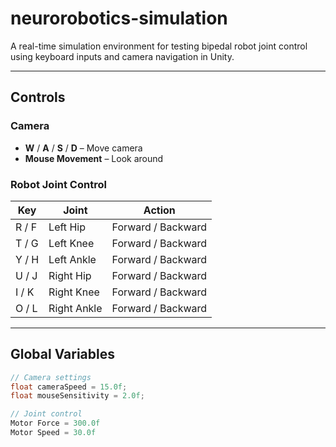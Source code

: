 # neurorobotics-simulation



A real-time simulation environment for testing bipedal robot joint control using keyboard inputs and camera navigation in Unity.

---

## Controls

### Camera
- **W** / **A** / **S** / **D** – Move camera
- **Mouse Movement** – Look around

### Robot Joint Control

| Key        | Joint         | Action              |
|------------|---------------|---------------------|
| R / F      | Left Hip      | Forward / Backward  |
| T / G      | Left Knee     | Forward / Backward  |
| Y / H      | Left Ankle    | Forward / Backward  |
| U / J      | Right Hip     | Forward / Backward  |
| I / K      | Right Knee    | Forward / Backward  |
| O / L      | Right Ankle   | Forward / Backward  |

---

## Global Variables

```csharp
// Camera settings
float cameraSpeed = 15.0f;
float mouseSensitivity = 2.0f;

// Joint control
Motor Force = 300.0f
Motor Speed = 30.0f




